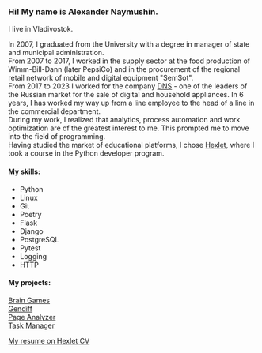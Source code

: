 ### Hi! My name is Alexander Naymushin.

I live in Vladivostok.

In 2007, I graduated from the University with a degree in manager of state and municipal administration.  
From 2007 to 2017, I worked in the supply sector at the food production of Wimm-Bill-Dann (later PepsiCo) and in the procurement of the regional retail network of mobile and digital equipment "SemSot".  
From 2017 to 2023 I worked for the company [DNS](https://www.dns-shop.ru/about ) - one of the leaders of the Russian market for the sale of digital and household appliances. In 6 years, I has worked my way up from a line employee to the head of a line in the commercial department.  
During my work, I realized that analytics, process automation and work optimization are of the greatest interest to me. This prompted me to move into the field of programming.  
Having studied the market of educational platforms, I chose [Hexlet](https://ru.hexlet.io ), where I took a course in the Python developer program.

#### My skills:
- Python
- Linux
- Git
- Poetry
- Flask
- Django
- PostgreSQL
- Pytest
- Logging
- HTTP

#### My projects:  
[Brain Games](https://github.com/un-f0rgiven/python-project-49)  
[Gendiff](https://github.com/un-f0rgiven/python-project-50)  
[Page Analyzer](https://github.com/un-f0rgiven/python-project-83)  
[Task Manager](https://github.com/un-f0rgiven/python-project-52)  

[My resume on Hexlet CV](https://cv.hexlet.io/ru/resumes/11448)
